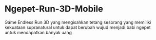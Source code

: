 # Ngepet-Run-3D-Mobile
Game Endless Run 3D yang mengisahkan tetang sesorang yang memiliki kekuataan supranatural untuk dapat berubah wujud menjadi babi ngepet untuk mendapatkan banyak uang
